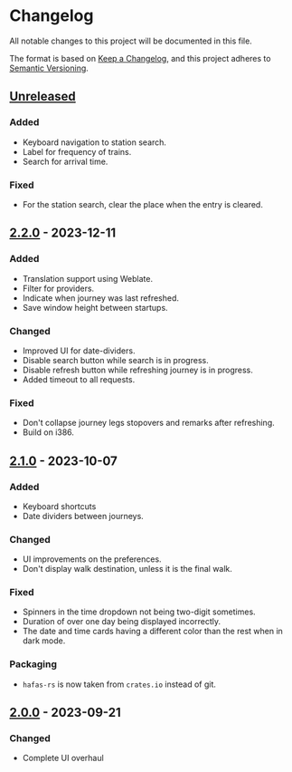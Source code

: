 # Changelog
All notable changes to this project will be documented in this file.

The format is based on [Keep a Changelog](https://keepachangelog.com/en/1.0.0/),
and this project adheres to [Semantic Versioning](https://semver.org/spec/v2.0.0.html).

## [Unreleased]

### Added

- Keyboard navigation to station search.
- Label for frequency of trains.
- Search for arrival time.

### Fixed

- For the station search, clear the place when the entry is cleared.

## [2.2.0] - 2023-12-11

### Added

- Translation support using Weblate.
- Filter for providers.
- Indicate when journey was last refreshed.
- Save window height between startups.

### Changed

- Improved UI for date-dividers.
- Disable search button while search is in progress.
- Disable refresh button while refreshing journey is in progress.
- Added timeout to all requests.

### Fixed

- Don't collapse journey legs stopovers and remarks after refreshing.
- Build on i386.

## [2.1.0] - 2023-10-07

### Added

- Keyboard shortcuts
- Date dividers between journeys.

### Changed

- UI improvements on the preferences.
- Don't display walk destination, unless it is the final walk.

### Fixed

- Spinners in the time dropdown not being two-digit sometimes.
- Duration of over one day being displayed incorrectly.
- The date and time cards having a different color than the rest when in dark mode.

### Packaging

- `hafas-rs` is now taken from `crates.io` instead of git.

## [2.0.0] - 2023-09-21

### Changed

- Complete UI overhaul

[Unreleased]: https://gitlab.com/schmiddi-on-mobile/railway/-/compare/v2.2.0...master
[2.2.0]: https://gitlab.com/schmiddi-on-mobile/railway/-/compare/v2.1.0...v2.2.0
[2.1.0]: https://gitlab.com/schmiddi-on-mobile/railway/-/compare/v2.0.0...v2.1.0
[2.0.0]: https://gitlab.com/schmiddi-on-mobile/railway/-/compare/v1.5.0...v2.0.0
